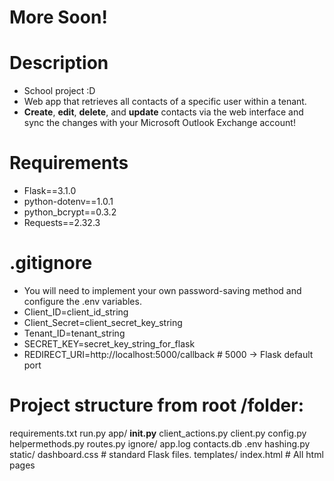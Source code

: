 # More Soon!

# Description
- School project :D
- Web app that retrieves all contacts of a specific user within a tenant.
- **Create**, **edit**, **delete**, and **update** contacts via the web interface and sync the changes with your Microsoft Outlook Exchange account!

# Requirements
- Flask==3.1.0
- python-dotenv==1.0.1
- python_bcrypt==0.3.2
- Requests==2.32.3
  
# .gitignore
- You will need to implement your own password-saving method and configure the .env variables.
- Client_ID=client_id_string
- Client_Secret=client_secret_key_string
- Tenant_ID=tenant_string
- SECRET_KEY=secret_key_string_for_flask
- REDIRECT_URI=http://localhost:5000/callback # 5000 -> Flask default port

# Project structure from root /folder:
requirements.txt
run.py
app/
    __init.py__
    client_actions.py
    client.py
    config.py
    helpermethods.py
    routes.py
    ignore/
        app.log
        contacts.db
        .env
        hashing.py
    static/
        dashboard.css
        # standard Flask files.
    templates/
        index.html
        # All html pages

